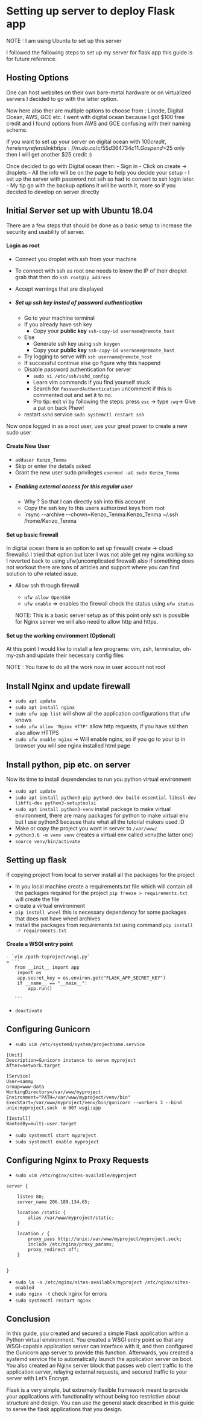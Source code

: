 # Setting up server to deploy Flask app 

 NOTE : I am using Ubuntu to set up this server

I followed the following steps to set up my server for flask app this guide is for future reference.

## Hosting Options
One can host websites on their own bare-metal hardware or on virtualized 
servers I decided to go with the latter option.

Now here also ther are multiple options to choose from : Linode, Digital Ocean,
AWS, GCE etc. I went with digital ocean because I got $100 free credit and 
I found options from AWS and GCE confusing with their naming scheme.

If you want to set up your server on digital ocean with $100 credit, here is 
my referal link https://m.do.co/c/55d364734c11. Go spend >$25 only then I will
get another $25 credit :)


Once decided to go with Digital ocean then:
    - Sign in
    - Click on create -> droplets
    - All the info will be on the page to help you decide your setup
    - I set up the server with password not ssh so had to convert to ssh login
      later.
    - My tip go with the backup options it will be worth it, more so if you 
      decided to develop on server directly

## Initial Server set up with Ubuntu 18.04
    
There are a few steps that should be done as a basic setup to increase the
security and usability of server.

#### Login as root

- Connect you droplet with ssh from your machine

 -  To connect with ssh as root one needs to know the IP of their droplet
    grab that then do `ssh root@ip_address`
 - Accept warnings that are displayed
 - ##### Set up ssh key insted of password authentication 

    - Go to your machine terminal 
    - If you already have ssh key 
        - Copy your **public key** `ssh-copy-id username@remote_host`
    - Else 
        - Generate ssh key using `ssh keygen`
        - Copy your **public key** `ssh-copy-id username@remote_host`
    - Try logging to serve with `ssh username@remote_host`
    - If successful continue else go figure why this happend
    - Disable password authentication for server 
        - `sudo vi /etc/ssh/sshd_config`
        - Learn vim commands if you find yourself stuck
        - Search for `PasswordAuthentication` uncomment if this is commented out
          and set it to no.
        - Pro tip: exit vi by following the steps: 
          press `esc` -> type `:wq`-> Give a pat on back  Phew! 
    - restart `sshd` service `sudo systemctl restart ssh`

 Now once logged in as a root user, use your great power to create a new 
 sudo user

#### Create New User

- `adduser Kenzo_Tenma`
- Skip or enter the details asked
- Grant the new user sudo privileges `usermod -aG sudo Kenzo_Tenma`
- ##### Enabling external access for this regular user
    - Why ? So that I can directly ssh into this account
    - Copy the ssh key to this users authorized keys from root
    - `rsync --archive --chown=Kenzo_Tenma:Kenzo_Tenma ~/.ssh /home/Kenzo_Tenma


#### Set up basic firewall 

In digital ocean there is an option to set up firewall( create -> cloud firewalls)
I tried that option but later I was not able get my nginx working so
I reverted back to using ufw(uncomplicated firewall) also if something does
not workout there are tons of articles and support where you can find 
solution to ufw related issue. 

- Allow ssh through firewall 

    - `ufw allow OpenSSH`
    - `ufw enable` => enables the firewall check the status using `ufw status`

    NOTE: This is a basic server setup as of this point only ssh is possible
          for Nginx server we will also need to allow http and https.

#### Set up the working environment (Optional)

At this point I would like to install a few programs:
vim, zsh, terminator, oh-my-zsh and update their necessary config files



NOTE : You have to do all the work now in user account not root

## Install Nginx and update firewall 
- `sudo apt update`
- `sudo apt install nginx`
- `sudo ufw app list` will show all the application configurations that ufw knows
- `sudo ufw allow 'Nginx HTTP'` allow http requests, if you have ssl then also 
    allow HTTPS
- `sudo ufw enable nginx` -> Will enable nginx, so if you go to your ip in browser
    you will see nginx installed html page

## Install python, pip etc. on server
    
Now its time to install dependencies to run you python virtual environment
 - `sudo apt update`
 - `sudo apt install python3-pip python3-dev build-essential libssl-dev libffi-dev python3-setuptoolsi `
 - `sudo apt install python3-venv` install package to make virtual environment,
    there are many packages for python to make virtual env but I use python3 
    because thats what all the tutorial makers used :D
 - Make or copy the project you want in server to `/var/www/`
 - `python3.6 -m venv venv` creates a virtual env called venv(the latter one)
 - `source venv/bin/activate`


## Setting up flask 
    
If copying project from local to server install all the packages for the project
 - In you local machine create a requirements.txt file which will contain all the
   packages required for the project `pip freeze > requirements.txt` will create the
   file
 - create a virtual environment
 - `pip install wheel` this is necessary dependency for some packages that does not 
    have wheel archives
 - Install the packages from requirements.txt using command `pip install -r requirements.txt`
 #### Create a WSGI entry point 

    - `vim /path-toproject/wsgi.py`
    > ```
       from __init__ import app
        import os
        app.secret_key = os.environ.get("FLASK_APP_SECRET_KEY")
        if __name__ == "__main__":
            app.run()

       ``` 
  - `deactivate`

     
## Configuring Gunicorn


- `sudo vim /etc/systemd/system/projectname.service` 
```
[Unit]
Description=Gunicorn instance to serve myproject
After=network.target

[Service]
User=sammy
Group=www-data
WorkingDirectory=/var/www/myproject
Environment="PATH=/var/www/myproject/venv/bin"
ExecStart=/var/www/myproject/venv/bin/gunicorn --workers 3 --bind unix:myproject.sock -m 007 wsgi:app

[Install]
WantedBy=multi-user.target
```

- `sudo systemctl start myproject`
- `sudo systemctl enable myproject`
    
## Configuring Nginx to Proxy Requests

- `sudo vim /etc/nginx/sites-available/myproject`

```
server {

    listen 80;
    server_name 206.189.134.65;

    location /static {
        alias /var/www/myproject/static;
    }

    location / {
        proxy_pass http://unix:/var/www/myproject/myproject.sock;
        include /etc/nginx/proxy_params;
        proxy_redirect off;
    }


}
```

- `sudo ln -s /etc/nginx/sites-available/myproject /etc/nginx/sites-enabled`
- `sudo nginx -t`  check nginx for errors
- `sudo systemctl restart nginx`



## Conclusion 

In this guide, you created and secured a simple Flask application within a Python virtual environment. You created a WSGI entry point so that any WSGI-capable application server can interface with it, and then configured the Gunicorn app server to provide this function. Afterwards, you created a systemd service file to automatically launch the application server on boot. You also created an Nginx server block that passes web client traffic to the application server, relaying external requests, and secured traffic to your server with Let’s Encrypt.

Flask is a very simple, but extremely flexible framework meant to provide your applications with functionality without being too restrictive about structure and design. You can use the general stack described in this guide to serve the flask applications that you design.



















